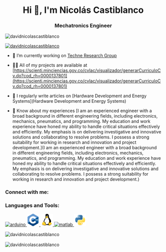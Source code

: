 <h1 align="center">Hi 👋, I'm Nicolás Castiblanco</h1>
<h3 align="center">Mechatronics Engineer</h3>

<p align="left"> <img src="https://komarev.com/ghpvc/?username=davidnicolascastiblanco&label=Profile%20views&color=0e75b6&style=flat" alt="davidnicolascastiblanco" /> </p>

<p align="left"> <a href="https://github.com/ryo-ma/github-profile-trophy"><img src="https://github-profile-trophy.vercel.app/?username=davidnicolascastiblanco" alt="davidnicolascastiblanco" /></a> </p>

- 🔭 I’m currently working on [Techne Research Group](https://scienti.minciencias.gov.co/gruplac/jsp/visualiza/visualizagr.jsp?nro=00000000019173)

- 👨‍💻 All of my projects are available at [https://scienti.minciencias.gov.co/cvlac/visualizador/generarCurriculoCv.do?cod_rh=0000137801](https://scienti.minciencias.gov.co/cvlac/visualizador/generarCurriculoCv.do?cod_rh=0000137801)

- 📝 I regularly write articles on [Hardware Development and Energy Systems](Hardware Development and Energy Systems)

- 📄 Know about my experiences [I am an experienced engineer with a broad background in different engineering fields, including electronics, mechanics, pneumatics, and programming. My education and work experience have honed my ability to handle critical situations effectively and efficiently. My emphasis is on delivering investigative and innovative solutions and collaborating to resolve problems. I possess a strong suitability for working in research and innovation and project development.](I am an experienced engineer with a broad background in different engineering fields, including electronics, mechanics, pneumatics, and programming. My education and work experience have honed my ability to handle critical situations effectively and efficiently. My emphasis is on delivering investigative and innovative solutions and collaborating to resolve problems. I possess a strong suitability for working in research and innovation and project development.)

<h3 align="left">Connect with me:</h3>
<p align="left">
</p>

<h3 align="left">Languages and Tools:</h3>
<p align="left"> <a href="https://www.arduino.cc/" target="_blank" rel="noreferrer"> <img src="https://cdn.worldvectorlogo.com/logos/arduino-1.svg" alt="arduino" width="40" height="40"/> </a> <a href="https://www.w3schools.com/cpp/" target="_blank" rel="noreferrer"> <img src="https://raw.githubusercontent.com/devicons/devicon/master/icons/cplusplus/cplusplus-original.svg" alt="cplusplus" width="40" height="40"/> </a> <a href="https://www.linux.org/" target="_blank" rel="noreferrer"> <img src="https://raw.githubusercontent.com/devicons/devicon/master/icons/linux/linux-original.svg" alt="linux" width="40" height="40"/> </a> <a href="https://www.mathworks.com/" target="_blank" rel="noreferrer"> <img src="https://upload.wikimedia.org/wikipedia/commons/2/21/Matlab_Logo.png" alt="matlab" width="40" height="40"/> </a> <a href="https://www.python.org" target="_blank" rel="noreferrer"> <img src="https://raw.githubusercontent.com/devicons/devicon/master/icons/python/python-original.svg" alt="python" width="40" height="40"/> </a> </p>

<p><img align="center" src="https://github-readme-stats.vercel.app/api/top-langs?username=davidnicolascastiblanco&show_icons=true&locale=en&layout=compact" alt="davidnicolascastiblanco" /></p>

<p><img align="center" src="https://github-readme-streak-stats.herokuapp.com/?user=davidnicolascastiblanco&" alt="davidnicolascastiblanco" /></p>

